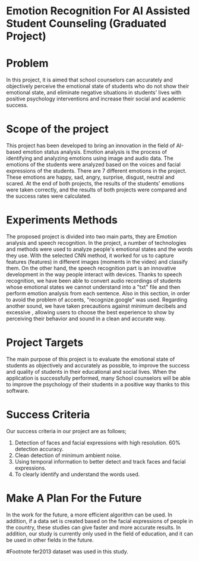 # Emotion Recognition For AI Assisted Student Counseling (Graduated Project)

# Problem 
In this project, it is aimed that school counselors can accurately and objectively perceive the emotional state of students who do not show their emotional state, and eliminate negative situations in students' lives with positive psychology interventions and increase their social and academic success.

# Scope of the project
This project has been developed to bring an innovation in the field of AI-based emotion status analysis. Emotion analysis is the process of identifying and analyzing emotions using image and audio data. The emotions of the students were analyzed based on the voices and facial expressions of the students. There are 7 different emotions in the project. These emotions are happy, sad, angry, surprise, disgust, neutral and scared. At the end of both projects, the results of the students' emotions were taken correctly, and the results of both projects were compared and the success rates were calculated.

# Experiments Methods
The proposed project is divided into two main parts, they are Emotion analysis and speech recognition. In the project, a number of technologies and methods were used to analyze people's emotional states and the words they use. With the selected CNN method, it worked for us to capture features (features) in different images (moments in the video) and classify them. On the other hand, the speech recognition part is an innovative development in the way people interact with devices. Thanks to speech recognition, we have been able to convert audio recordings of students whose emotional states we cannot understand into a "txt" file and then perform emotion analysis from each sentence. Also in this section, in order to avoid the problem of accents, "recognize.google" was used. Regarding another sound, we have taken precautions against minimum decibels and excessive , allowing users to choose the best experience to show by perceiving their behavior and sound in a clean and accurate way.


# Project Targets
The main purpose of this project is to evaluate the emotional state of students as objectively and accurately as possible, to improve the success and quality of students in their educational and social lives. When the application is successfully performed, many School counselors will be able to improve the psychology of their students in a positive way thanks to this software.

# Success Criteria
Our success criteria in our project are as follows;
1. Detection of faces and facial expressions with high resolution. 60% detection accuracy.
2. Clean detection of minimum ambient noise.
3. Using temporal information to better detect and track faces and facial expressions. 
4. To clearly identify and understand the words used.

# Make A Plan For the Future
In the work for the future, a more efficient algorithm can be used. In addition, if a data set is created based on the facial expressions of people in the country, these studies can give faster and more accurate results. In addition, our study is currently only used in the field of education, and it can be used in other fields in the future.


#Footnote
fer2013 dataset was used in this study.

